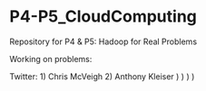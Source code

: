 P4-P5_CloudComputing
====================

Repository for P4 &amp; P5: Hadoop for Real Problems

Working on problems:

Twitter:
    1) Chris McVeigh
    2) Anthony Kleiser
    )
    )
    )
    )

